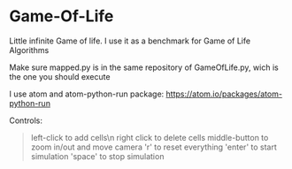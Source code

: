 # Game-Of-Life
Little infinite Game of life. I use it as a benchmark for Game of Life Algorithms

Make sure mapped.py is in the same repository of GameOfLife.py, wich is the one you should execute

I use atom and atom-python-run package: https://atom.io/packages/atom-python-run



Controls:
  > left-click to add cells\n
  > right click to delete cells
  > middle-button to zoom in/out and move camera
  > 'r' to reset everything
  > 'enter' to start simulation
  > 'space' to stop simulation
